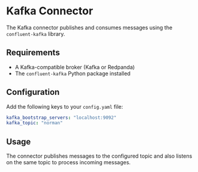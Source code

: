 # Kafka Connector

The Kafka connector publishes and consumes messages using the `confluent-kafka` library.

## Requirements

- A Kafka-compatible broker (Kafka or Redpanda)
- The `confluent-kafka` Python package installed

## Configuration

Add the following keys to your `config.yaml` file:

```yaml
kafka_bootstrap_servers: "localhost:9092"
kafka_topic: "norman"
```

## Usage

The connector publishes messages to the configured topic and also listens on the same topic to process incoming
messages.
